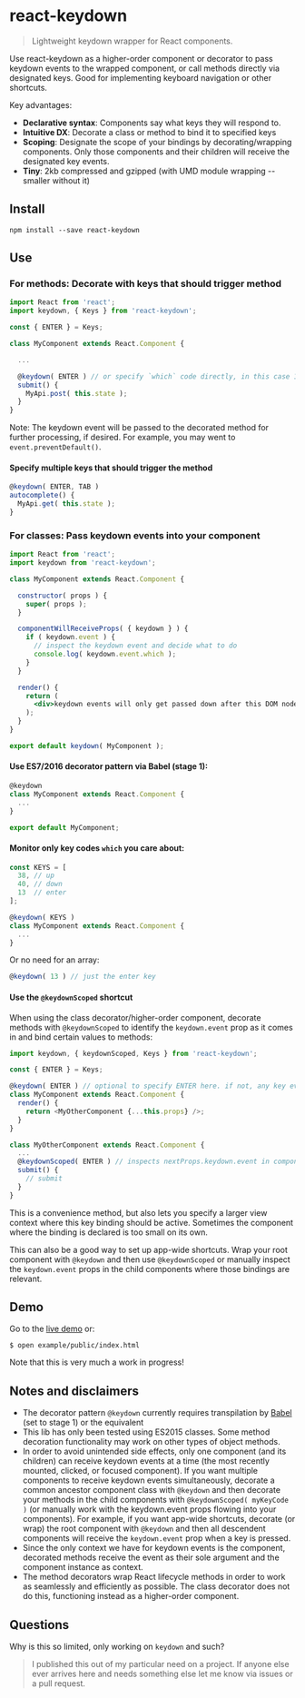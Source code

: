 # react-keydown
> Lightweight keydown wrapper for React components.

Use react-keydown as a higher-order component or decorator to pass keydown
events to the wrapped component, or call methods directly via designated keys. Good 
for implementing keyboard navigation or other shortcuts.

Key advantages:

* **Declarative syntax**: Components say what keys they will respond to.
* **Intuitive DX**: Decorate a class or method to bind it to specified keys
* **Scoping**: Designate the scope of your bindings by decorating/wrapping components. Only those components and their children will receive the designated key events.
* **Tiny**: 2kb compressed and gzipped (with UMD module wrapping -- smaller
  without it)

## Install

```
npm install --save react-keydown
```

## Use

### For methods: Decorate with keys that should trigger method

```javascript
import React from 'react';
import keydown, { Keys } from 'react-keydown';

const { ENTER } = Keys;

class MyComponent extends React.Component {

  ...

  @keydown( ENTER ) // or specify `which` code directly, in this case 13
  submit() {
    MyApi.post( this.state );
  }
}
```

Note: The keydown event will be passed to the decorated method for further
processing, if desired. For example, you may went to `event.preventDefault()`.

#### Specify multiple keys that should trigger the method

```javascript
@keydown( ENTER, TAB )
autocomplete() {
  MyApi.get( this.state );
}
```

### For classes: Pass keydown events into your component

```jsx
import React from 'react';
import keydown from 'react-keydown';

class MyComponent extends React.Component {

  constructor( props ) {
    super( props );
  }

  componentWillReceiveProps( { keydown } ) {
    if ( keydown.event ) {
      // inspect the keydown event and decide what to do
      console.log( keydown.event.which );
    }
  }

  render() {
    return (
      <div>keydown events will only get passed down after this DOM node mounts or is clicked on</div>
    );
  }
}

export default keydown( MyComponent );
```

#### Use ES7/2016 decorator pattern via Babel (stage 1):

```javascript
@keydown
class MyComponent extends React.Component {
  ...
}

export default MyComponent;
```

#### Monitor only key codes `which` you care about:

```javascript
const KEYS = [
  38, // up
  40, // down
  13  // enter
];

@keydown( KEYS )
class MyComponent extends React.Component {
  ...
}
```
Or no need for an array:
```javascript
@keydown( 13 ) // just the enter key
```

#### Use the `@keydownScoped` shortcut

When using the class decorator/higher-order component, decorate methods with `@keydownScoped` to identify the `keydown.event` prop as it comes in and bind certain values to methods:

```javascript
import keydown, { keydownScoped, Keys } from 'react-keydown';

const { ENTER } = Keys;

@keydown( ENTER ) // optional to specify ENTER here. if not, any key event will get passed down
class MyComponent extends React.Component {
  render() {
    return <MyOtherComponent {...this.props} />;
  }
}

class MyOtherComponent extends React.Component {
  ...
  @keydownScoped( ENTER ) // inspects nextProps.keydown.event in componentWillReceiveProps behind the scenes
  submit() {
    // submit
  }
}
```

This is a convenience method, but also lets you specify a larger view context where this key binding should be active. Sometimes the component where the binding is declared is too small on its own.

This can also be a good way to set up app-wide shortcuts. Wrap your root component with `@keydown` and then use  `@keydownScoped` or manually inspect the `keydown.event` props in the child components where those bindings are relevant.

## Demo

Go to the [live
demo](http://jedverity.github.io/react-keydown/example/index.html) or:

```
$ open example/public/index.html
```

Note that this is very much a work in progress!

## Notes and disclaimers

* The decorator pattern `@keydown` currently requires transpilation by
  [Babel](babeljs.io/) (set to
  stage 1) or the equivalent
* This lib has only been tested using ES2015 classes. Some method decoration
  functionality may work on other types of object methods.
* In order to avoid unintended side effects, only one component (and its children) can receive
  keydown events at a time (the most recently mounted, clicked, or focused component). If you want multiple     
  components to receive keydown events simultaneously, decorate a common ancestor component class with `@keydown`     and then decorate your methods in the child components with `@keydownScoped( myKeyCode )` (or manually work with    the keydown.event props flowing into your components). For example, if you want app-wide shortcuts, decorate (or    wrap) the root component with `@keydown` and then all descendent components will receive the `keydown.event` prop   when a key is pressed.
* Since the only context we have for keydown events is the component, decorated
  methods receive the event as their sole argument and the component instance as
  context.
* The method decorators wrap React lifecycle methods in order to work
  as seamlessly and efficiently as possible. The class decorator does not do
  this, functioning instead as a higher-order component.

## Questions

Why is this so limited, only working on `keydown` and such?

> I published this out of my particular need on a project. If anyone else ever
arrives here and needs something else let me know via issues or a pull request.


